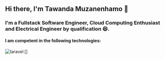 ## Hi there, I'm Tawanda Muzanenhamo 👋

### I'm a Fullstack Software Engineer, Cloud Computing Enthusiast and Electrical Engineer by qualification :smile:.

#### I am competent in the following technologies:

[<img align='left' alt='laravel' src='https://img.shields.io/badge/Laravel-FF2D20?style=for-the-badge&logo=laravel&logoColor=white' />]

<!--
**tmuzanenhamo/tmuzanenhamo** is a ✨ _special_ ✨ repository because its `README.md` (this file) appears on your GitHub profile.

Here are some ideas to get you started:

- 🔭 I’m currently working on ...
- 🌱 I’m currently learning ...
- 👯 I’m looking to collaborate on ...
- 🤔 I’m looking for help with ...
- 💬 Ask me about ...
- 📫 How to reach me: ...
- 😄 Pronouns: ...
- ⚡ Fun fact: ...
-->

